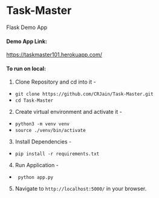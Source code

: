 # Task-Master
Flask Demo App

#### Demo App Link:
https://taskmaster101.herokuapp.com/

#### To run on local:
1. Clone Repository and cd into it -
  - ```git clone https://github.com/CRJain/Task-Master.git```
  - ```cd Task-Master```
2. Create virtual environment and activate it -
  - ```python3 -m venv venv```
  - ```source ./venv/bin/activate```
3. Install Dependencies -
  - ```pip install -r requirements.txt```
4. Run Application -
  - ``` python app.py```
5. Navigate to ```http://localhost:5000/``` in your browser.
